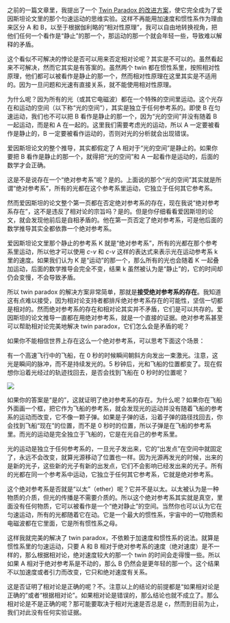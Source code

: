 <span>之前的一篇文章里，我提出了一个</span> [Twin Paradox 的改进方案](https://yinwang0.substack.com/p/twin-paradox-7e4)<span>，使它完全成为了爱因斯坦论文里的那个匀速运动的思维实验。这样不再能用加速度和惯性系作为理由来区分 A 和 B，以至于根据伽利略的“相对性原理”，我可以自由地转换视角，把他们任何一个看作是“静止”的那一个，那运动的那一个就会年轻一些，导致难以解释的矛盾。</span>

这个看似不可解决的悖论是否可以用来否定相对论呢？其实是不可以的。虽然看起来不可解决，然而它其实是有答案的。虽然两个 twin 都在惯性系里，按照相对性原理，他们都可以被看作是静止的那一个，然而相对性原理在这里其实是不适用的。因为一旦问题和光速有直接关系，就不能使用相对性原理。

为什么呢？因为所有的光（或其它电磁波）都在一个特殊的空间里运动。这个光存在和运动的空间（以下称“光的空间”），其实是独立于任何参考系的。即使 B 在匀速运动，我们也不可以把 B 看作是静止的那一个，因为“光的空间”并没有随着 B 一起运动，而是和 A 在一起的。这里我们需要考虑光的运动，所以 A 一定要被看作是静止的，B 一定要被看作运动的，否则对光的分析就会出现错误。

爱因斯坦论文的整个推导，其实都假定了 A 相对于“光的空间”是静止的。如果你要把 B 看作是静止的那一个，就得把“光的空间”和 A 一起看作是运动的，后面的数学才会正确。

这是不是说存在一个“绝对参考系”呢？是的。上面说的那个“光的空间”其实就是所谓“绝对参考系”，所有的光都在这个参考系里运动，它独立于任何其它参考系。

然而爱因斯坦的论文整个第一页都在否定绝对参考系的存在，现在我说“绝对参考系存在”，这不是违反了相对论的宗旨吗？是的。但是你仔细看看爱因斯坦的论文，就会发现他前后是自相矛盾的。他在第一页否定了绝对参考系，可是他后面的数学推导其实全都依靠一个绝对参考系。

<span>爱因斯坦论文里那个静止的参考系 K 就是“绝对参考系”，所有的光都在那个参考系里运动，所以他才可以使用</span> _c-v_ <span>和</span> _c-v_ <span>这样的表达式来表示光在运动参考系 k 里的速度。如果我们认为 K 是“运动”的那一个，那么所有的光也会随着 K 一起叠加运动，后面的数学推导会完全不变，结果 k 虽然被认为是“静止”的，它的时间却仍会变慢，不会导致矛盾。</span>

<span>所以 twin paradox 的解决方案非常简单，那就是</span>**接受绝对参考系的存在**<span>。我知道这有点难以接受，因为相对论支持者都排斥绝对参考系存在的可能性，坚信一切都是相对的。然而绝对参考系的存在和相对论其实并不矛盾，它们是可以共存的。爱因斯坦的论文推导一直都在用绝对参考系，就是一个直接的证据。绝对参考系甚至可以帮助相对论完美地解决 twin paradox，它们怎么会是矛盾的呢？</span>

如果你不能相信世界上存在这么一个绝对参考系，可以思考下面这个场景：

有一个高速飞行中的飞船，在 0 秒的时候瞬间朝斜方向发出一束激光。注意，这光是瞬间的脉冲，而不是持续发光的。5 秒钟后，光和飞船的位置都变了。现在假想你沿着光经过的轨迹找回去，是否会找到飞船在 0 秒时的位置呢？


![](https://substackcdn.com/image/fetch/w_1456,c_limit,f_auto,q_auto:good,fl_progressive:steep/https%3A%2F%2Fbucketeer-e05bbc84-baa3-437e-9518-adb32be77984.s3.amazonaws.com%2Fpublic%2Fimages%2F9f21f1a8-11ac-4939-b0bc-76dfec462e44_1101x885.jpeg)


如果你的答案是“是的”，这就证明了绝对参考系的存在。为什么呢？如果你在飞船外面画一个框，把它作为飞船的参考系，就会发现光的运动并没有随着飞船的参考系的运动而改变，它不像一颗子弹。如果是子弹的话，沿着子弹的路径找回去，你会找到飞船“现在”的位置，而不是 0 秒时的位置，所以子弹是在飞船的参考系里。而光的运动是完全独立于飞船的，它是在光自己的参考系里。

光的运动是独立于任何参考系的，一旦光子发出来，它的“出发点”在空间中就固定了，永远不会改变，就算光源移动了位置也一样。因为光源再发光的时候，出来的是新的光子，这些新的光子有新的出发点，它们不会影响已经发出来的光子。所有的光都在同一个参考系中运动，它独立于任何其它参考系，它就是绝对参考系。

这个绝对参考系是否就是“以太”（ether）呢？它并不是以太。以太被认为是一种物质的介质，但光的传播是不需要介质的。所以这个绝对参考系其实就是真空，里面没有任何物质，它可以被看作是一个“绝对静止”的空间。当然你也可以认为它在匀速运动，所有的光都随着它在动。它是一个最大的惯性系，宇宙中的一切物质和电磁波都在它里面，它是所有惯性系之母。

这样我就完美的解决了 twin paradox，不依赖于加速度和惯性系的说法。就算是惯性系里的匀速运动，只要 A 和 B 相对于绝对参考系的速度（绝对速度）是不一样的，那么根据相对论，绝对速度较大的那一个 twin 的时间会走得慢一些。所以如果 A 相对于绝对参考系是不动的，那么 B 仍然会是更年轻的那一个。这个结果不以加速度或者引力而改变，它只和绝对速度有关系。

这是否证明了相对论是正确的呢？不。注意以上的结论的前提都是“如果相对论是正确的”或者“根据相对论”。如果相对论是错误的，那么结论也就不成立了。那么相对论是不是正确的呢？那可能要取决于相对光速是否总是 c，然而到目前为止，我们对此没有任何实验证据。
